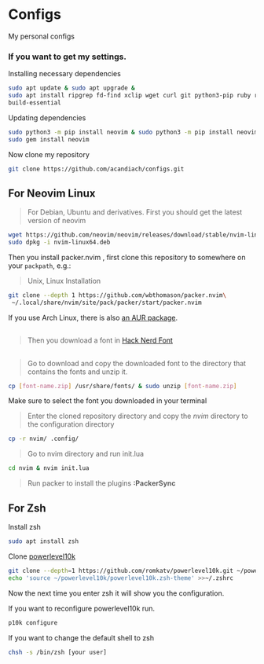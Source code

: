 # Configs
My personal configs
### If you want to get my settings.

Installing necessary dependencies
```bash
sudo apt update & sudo apt upgrade &
sudo apt install ripgrep fd-find xclip wget curl git python3-pip ruby ruby-dev
build-essential

```
Updating dependencies
```bash
sudo python3 -m pip install neovim & sudo python3 -m pip install neovim & sudo python3 -m pip install --upgrade neovim &
sudo gem install neovim

```
Now clone my repository
```bash
git clone https://github.com/acandiach/configs.git
```
## For Neovim Linux 
>For Debian, Ubuntu and derivatives. 
First you should get the latest version of neovim

```bash
wget https://github.com/neovim/neovim/releases/download/stable/nvim-linux64.deb &
sudo dpkg -i nvim-linux64.deb
```
Then you install packer.nvim
, first clone this repository to somewhere on your `packpath`, e.g.:

> Unix, Linux Installation

```bash
git clone --depth 1 https://github.com/wbthomason/packer.nvim\
 ~/.local/share/nvim/site/pack/packer/start/packer.nvim
```

If you use Arch Linux, there is also [an AUR
package](https://aur.archlinux.org/packages/nvim-packer-git/).
## 

> Then you download a font in [Hack Nerd Font](https://www.nerdfonts.com/font-downloads)
##  

> Go to download and copy the downloaded font to the directory that contains the fonts and unzip it.
```bash
cp [font-name.zip] /usr/share/fonts/ & sudo unzip [font-name.zip]
```
Make sure to select the font you downloaded in your terminal

>Enter the cloned repository directory and copy the *nvim* directory to the configuration directory
```bash
cp -r nvim/ .config/
```
>Go to nvim directory and run init.lua
```bash
cd nvim & nvim init.lua
```
>Run packer to install the plugins **:PackerSync**


## For Zsh

Install zsh
```bash
sudo apt install zsh
```
Clone [powerlevel10k](https://github.com/romkatv/powerlevel10k)
```bash
git clone --depth=1 https://github.com/romkatv/powerlevel10k.git ~/powerlevel10k
echo 'source ~/powerlevel10k/powerlevel10k.zsh-theme' >>~/.zshrc
```

Now the next time you enter zsh it will show you the configuration.

If you want to reconfigure powerlevel10k run.
```bash
p10k configure
```

If you want to change the default shell to zsh
```bash
chsh -s /bin/zsh [your user]

```

